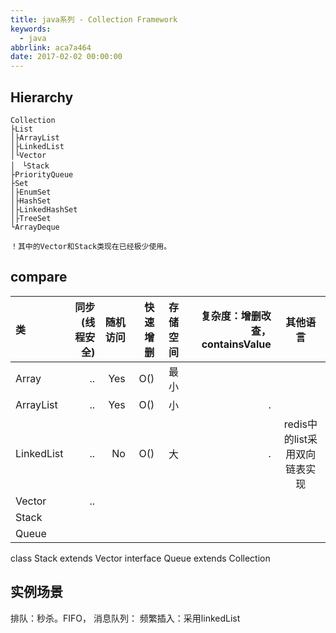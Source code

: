 ```yaml
---
title: java系列 - Collection Framework
keywords:
  - java
abbrlink: aca7a464
date: 2017-02-02 00:00:00
---
```

## Hierarchy

	Collection
	├List
	│├ArrayList
	│├LinkedList
	│└Vector
	│　└Stack
	├PriorityQueue
	├Set
	│├EnumSet 	 
	│├HashSet
	│├LinkedHashSet
	│├TreeSet
	└ArrayDeque

	！其中的Vector和Stack类现在已经极少使用。



## compare





| 类            | 同步(线程安全) | 随机访问    | 快速增删 | 存储空间 |  复杂度：增删改查，containsValue |  其他语言 |
| :--------     | --------:      | --------:        | --------:   |   --------:    |   --------:     | :--:      |
| Array       | ..          | Yes | O() | 最小 |
| ArrayList       | ..          | Yes | O() | 小 |  . |
| LinkedList | ..             |  No | O() | 大 | . | redis中的list采用双向链表实现
| Vector     | ..            |
| Stack      |
| Queue      |





class Stack<E> extends Vector<E>
interface Queue<E> extends Collection<E>


## 实例场景

排队：秒杀。FIFO，
消息队列：
频繁插入：采用linkedList
